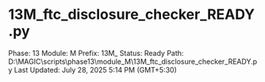 # 13M_ftc_disclosure_checker_READY.py

Phase: 13
Module: M
Prefix: 13M_
Status: Ready
Path: D:\MAGIC\scripts\phase13\module_M\13M_ftc_disclosure_checker_READY.py
Last Updated: July 28, 2025 5:14 PM (GMT+5:30)
